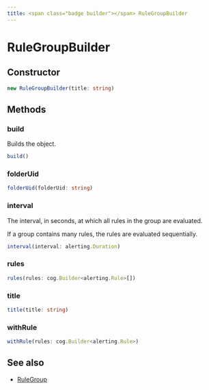 ```yaml
---
title: <span class="badge builder"></span> RuleGroupBuilder
---
```

# <span class="badge builder"></span> RuleGroupBuilder

## Constructor

```typescript
new RuleGroupBuilder(title: string)
```
## Methods

### <span class="badge object-method"></span> build

Builds the object.

```typescript
build()
```

### <span class="badge object-method"></span> folderUid

```typescript
folderUid(folderUid: string)
```

### <span class="badge object-method"></span> interval

The interval, in seconds, at which all rules in the group are evaluated.

If a group contains many rules, the rules are evaluated sequentially.

```typescript
interval(interval: alerting.Duration)
```

### <span class="badge object-method"></span> rules

```typescript
rules(rules: cog.Builder<alerting.Rule>[])
```

### <span class="badge object-method"></span> title

```typescript
title(title: string)
```

### <span class="badge object-method"></span> withRule

```typescript
withRule(rules: cog.Builder<alerting.Rule>)
```

## See also

 * <span class="badge object-type-interface"></span> [RuleGroup](./object-RuleGroup.md)
